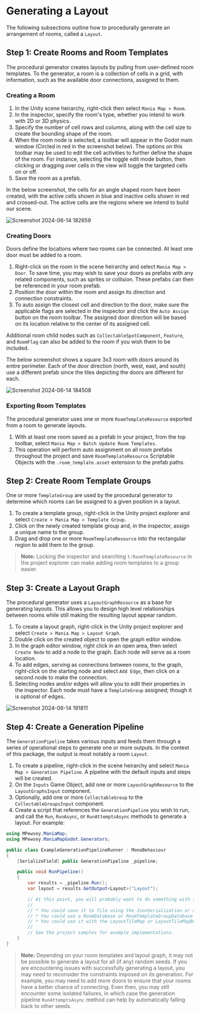 # Generating a Layout

The following subsections outline how to procedurally generate an arrangement of rooms, called a `Layout`.

## Step 1: Create Rooms and Room Templates

The procedural generator creates layouts by pulling from user-defined room templates. To the generator, a room is a collection of cells in a grid, with information, such as the available door connections, assigned to them.

### Creating a Room

1. In the Unity scene heirarchy, right-click then select `Mania Map > Room`.
2. In the inspector, specify the room's type, whether you intend to work with 2D or 3D physics.
3. Specify the number of cell rows and columns, along with the cell size to create the bounding shape of the room.
4. When the room node is selected, a toolbar will appear in the Godot main window (Circled in red in the screenshot below). The options on this toolbar may be used to edit the cell activities to further define the shape of the room. For instance, selecting the toggle edit mode button, then clicking or dragging over cells in the view will toggle the targeted cells on or off.
5. Save the room as a prefab.

In the below screenshot, the cells for an angle shaped room have been created, with the active cells shown in blue and inactive cells shown in red and crossed-out. The active cells are the regions where we intend to build our scene.

![Screenshot 2024-06-14 182659](https://github.com/mpewsey/ManiaMap.Unity/assets/23442063/f4248cb5-54f0-4db3-8b66-955a54efe5b6)

### Creating Doors

Doors define the locations where two rooms can be connected. At least one door must be added to a room.

1. Right-click on the room in the scene heirarchy and select `Mania Map > Door`. To save time, you may wish to save your doors as prefabs with any related components, such as sprites or collision. These prefabs can then be referenced in your room prefab.
2. Position the door within the room and assign its direction and connection constraints.
4. To auto assign the closest cell and direction to the door, make sure the applicable flags are selected in the inspector and click the `Auto Assign` button on the room toolbar. The assigned door direction will be based on its location relative to the center of its assigned cell.

Additional room child nodes such as `CollectableSpotComponent`, `Feature`, and `RoomFlag` can also be added to the room if you wish them to be included.

The below screenshot shows a square 3x3 room with doors around its entire perimeter. Each of the door direction (north, west, east, and south) use a different prefab since the tiles depicting the doors are different for each.

![Screenshot 2024-06-14 184508](https://github.com/mpewsey/ManiaMap.Unity/assets/23442063/7cd8e3dc-7723-4d7d-bfbf-37eb6d1b210e)

### Exporting Room Templates

The procedural generator uses one or more `RoomTemplateResource` exported from a room to generate layouts.

1. With at least one room saved as a prefab in your project, from the top toolbar, select `Mania Map > Batch Update Room Templates`.
2. This operation will perform auto assignment on all room prefabs throughout the project and save `RoomTemplateResource` Scriptable Objects with the `.room_template.asset` extension to the prefab paths.

## Step 2: Create Room Template Groups

One or more `TemplateGroup` are used by the procedural generator to determine which rooms can be assigned to a given position in a layout.

1. To create a template group, right-click in the Unity project explorer and select `Create > Mania Map > Template Group`.
2. Click on the newly created template group and, in the inspector, assign a unique name to the group.
3. Drag and drop one or more `RoomTemplateResource` into the rectangular region to add them to the group.

> **Note:** Locking the inspector and searching `t:RoomTemplateResource` in the project explorer can make adding room templates to a group easier.

## Step 3: Create a Layout Graph

The procedural generator uses a `LayoutGraphResource` as a base for generating layouts. This allows you to design high level relationships between rooms while still making the resulting layout appear random.

1. To create a layout graph, right-click in the Unity project explorer and select `Create > Mania Map > Layout Graph`.
2. Double click on the created object to open the graph editor window.
3. In the graph editor window, right click in an open area, then select `Create Node` to add a node to the graph. Each node will serve as a room location.
4. To add edges, serving as connections between rooms, to the graph, right-click on the starting node and select `Add Edge`, then click on a second node to make the connection.
5. Selecting nodes and/or edges will allow you to edit their properties in the inspector. Each node must have a `TemplateGroup` assigned; though it is optional of edges.

![Screenshot 2024-06-14 191811](https://github.com/mpewsey/ManiaMap.Unity/assets/23442063/b3b44803-7173-4a48-af0b-05d034b6b2e7)

## Step 4: Create a Generation Pipeline

The `GenerationPipeline` takes various inputs and feeds them through a series of operational steps to generate one or more outputs. In the context of this package, the output is most notably a room `Layout`.

1. To create a pipeline, right-click in the scene heirarchy and select `Mania Map > Generation Pipeline`. A pipeline with the default inputs and steps will be created.
2. On the `Inputs` Game Object, add one or more `LayoutGraphResource` to the `LayoutGraphsInput` component.
3. Optionally, add one or more `CollectableGroup` to the `CollectableGroupsInput` component.
4. Create a script that references the `GenerationPipeline` you wish to run, and call the `Run`, `RunAsync`, or `RunAttemptsAsync` methods to generate a layout. For example:

```ExampleGenerationPipelineRunner.cs
using MPewsey.ManiaMap;
using MPewsey.ManiaMapGodot.Generators;

public class ExampleGenerationPipelineRunner : MonoBehaviour
{
    [SerializeField] public GenerationPipeline _pipeline;

    public void RunPipeline()
    {
        var results = _pipeline.Run();
        var layout = results.GetOutput<Layout>("Layout");

        // At this point, you will probably want to do something with the layout...
        //
        // * You could save it to file using the JsonSerialization or XmlSerialization static classes.
        // * You could use a RoomDatabase or RoomTemplateGroupDatabase to instantiate the rooms in the layout.
        // * You could use it with the LayoutTileMap or LayoutTileMapBook components to generate maps.
        //
        // See the project samples for example implementations.
    }
}
```

> **Note:** Depending on your room templates and layout graph, it may not be possible to generate a layout for all (if any) random seeds. If you are encountering issues with successfully generating a layout, you may need to reconsider the constraints imposed on its generation. For example, you may need to add more doors to ensure that your rooms have a better chance of connecting. Even then, you may still encounter some isolated failures, in which case the generation pipeline `RunAttemptsAsync` method can help by automatically falling back to other seeds.
